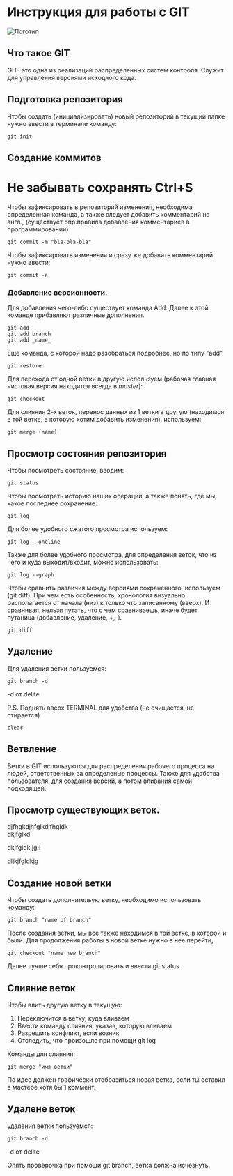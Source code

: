 # **Инструкция для работы с GIT**

![Логотип](%D0%A1%D1%82%D0%B5%D0%BD%D0%B0.jpg)

## Что такое GIT

GIT- это одна из реализаций распределенных систем контроля. Служит для управления версиями исходного кода.

## Подготовка репозитория

Чтобы создать (инициализировать) новый репозиторий в текущий папке нужно ввести в терминале команду:

    git init
 
## Создание коммитов

# Не забывать сохранять Ctrl+S

Чтобы зафиксировать в репозиторий изменения, необходима определенная команда, а также следует добавить комментарий на англ., (существует опр.правила добавления комментариев в программировании)

    git commit -m "bla-bla-bla"

Чтобы зафиксировать изменения и сразу же добавить комментарий нужно ввести:

    git commit -a


### Добавление версионности.

Для добавления чего-либо существует команда Add. Далее к этой команде прибавляют различные дополнения.

    git add
    git add branch
    git add _name_

Еще команда, с которой надо разобраться подробнее, но по типу "add"

    git restore

Для перехода от одной ветки в другую используем (рабочая главная чистовая версия находится всегда в *master*):

    git checkout

Для слияния 2-х веток, перенос данных из 1 ветки в другую (находимся в той ветке, в которую хотим добавить изменения), используем:

    git merge (name)

## Просмотр состояния репозитория

Чтобы посмотреть состояние, вводим:

    git status

Чтобы посмотреть историю наших операций, а также понять, где мы, какое последнее сохранение:

    git log

Для более удобного сжатого просмотра используем:

    git log --oneline

Также для более удобного просмотра, для определения веток, что из чего и куда выходит/входит, можно использовать:

    git log --graph

Чтобы сравнить различия между версиями сохраненного, используем (git diff). При чем есть особенность, хронология визуально располагается от начала (низ) к только что записанному (вверх). И сравнивая, нельзя путать, что с чем сравниваешь, иначе будет путаница (добавление, удаление, +,-).

    git diff


## Удаление 

Для удаления ветки пользуемся:

    git branch -d
-d от delite

P.S. Поднять вверх TERMINAL для удобства (не очищается, не стирается)

    clear

## Ветвление

Ветки в GIT используются для распределения рабочего процесса на людей, ответственных за определеные процессы. Также для удобства пользователя, для создания версий, а потом вливания самой подходящей.

## Просмотр существующих веток.
djfhgkdjhfglkdjfhgldk\
dkjfglkd

dkjfgldk,jg;l

dljkjfgldkjg

## Создание новой ветки

Чтобы создать дополнительую ветку, необходимо использовать команду:

    git branch "name of branch"

После создания ветки, мы все также находимся в той ветке, в которой и были. Для продолжения работы в новой ветке нужно в нее перейти, 

    git checkout "name new branch"

Далее лучше себя проконтролировать и ввести git status.

## Слияние веток

Чтобы влить другую ветку в текущую:
1. Переключится в ветку, куда вливаем
2. Ввести команду слияния, указав, которую вливаем
3. Разрешить конфликт, если возник
4. Отследить, что произошло при помощи git log

Команды для слияния:

    git merge "имя ветки"

По идее должен графически отобразиться новая ветка, если ты оставил в мастере хотя бы 1 коммент.


## Удалене веток

удаления ветки пользуемся:

    git branch -d
-d от delite

Опять проверочка при помощи git branch, ветка должна исчезнуть.